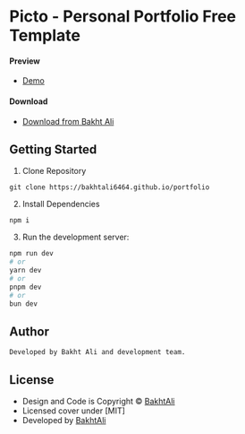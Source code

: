 # Picto - Personal Portfolio Free Template

#### Preview

- [Demo](https://bakhtali6464.github.io/portfolio)

#### Download

- [Download from Bakht Ali](https://bakhtali6464.github.io/portfolio)

## Getting Started

1. Clone Repository

```
git clone https://bakhtali6464.github.io/portfolio
```

2. Install Dependencies

```
npm i
```

3. Run the development server:

```bash
npm run dev
# or
yarn dev
# or
pnpm dev
# or
bun dev
```

## Author

```
Developed by Bakht Ali and development team.
```

## License

- Design and Code is Copyright &copy; <a href="https://bakhtali6464.github.io/portfolio" target="_blank">BakhtAli</a>
- Licensed cover under [MIT]
- Developed by <a href="https://bakhtali6464.github.io/portfolio" target="_blank">BakhtAli</a>
